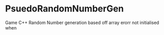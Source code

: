 # PsuedoRandomNumberGen
Game C++ Random Number generation based off array erorr not initialised when
